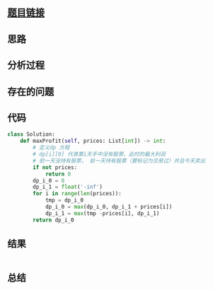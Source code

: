 [//]: # (@Author  : xu.junpeng)
[//]: # (@Time    : 2020/9/18 12:29 上午)
## [题目链接](https://leetcode-cn.com/problems/best-time-to-buy-and-sell-stock-ii/)

## 思路

## 分析过程

## 存在的问题

## 代码
```python
class Solution:
    def maxProfit(self, prices: List[int]) -> int:
        # 定义dp 方程
        # dp[i][0] 代表第i天手中没有股票，此时的最大利润
        # 前一天没持有股票， 前一天持有股票（要标记为交易过）并且今天卖出
        if not prices:
            return 0
        dp_i_0 = 0
        dp_i_1 = float('-inf')
        for i in range(len(prices)):
            tmp = dp_i_0
            dp_i_0 = max(dp_i_0, dp_i_1 + prices[i])
            dp_i_1 = max(tmp -prices[i], dp_i_1)
        return dp_i_0

```

## 结果
```

```
## 总结

